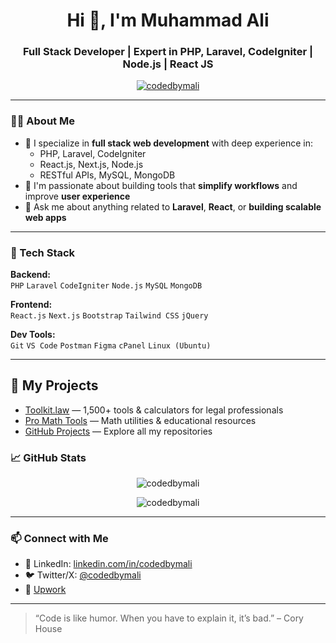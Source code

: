 <h1 align="center">Hi 👋, I'm Muhammad Ali</h1>
<h3 align="center">Full Stack Developer | Expert in PHP, Laravel, CodeIgniter | Node.js | React JS</h3>

<p align="center">
  <a href="https://github.com/codedbymali"><img src="https://komarev.com/ghpvc/?username=codedbymali&label=Profile%20views&color=0e75b6&style=flat" alt="codedbymali" /></a>
</p>

---

### 🧑‍💻 About Me

- 💼 I specialize in **full stack web development** with deep experience in:
  - PHP, Laravel, CodeIgniter
  - React.js, Next.js, Node.js
  - RESTful APIs, MySQL, MongoDB
- 🎯 I'm passionate about building tools that **simplify workflows** and improve **user experience**
- 💬 Ask me about anything related to **Laravel**, **React**, or **building scalable web apps**

---

### 🚀 Tech Stack

**Backend:**  
`PHP` `Laravel` `CodeIgniter` `Node.js` `MySQL` `MongoDB`

**Frontend:**  
`React.js` `Next.js` `Bootstrap` `Tailwind CSS` `jQuery`

**Dev Tools:**  
`Git` `VS Code` `Postman` `Figma` `cPanel` `Linux (Ubuntu)`

---
## 🔗 My Projects
- [Toolkit.law](https://www.toolkit.law) — 1,500+ tools & calculators for legal professionals  
- [Pro Math Tools](https://promathtools.com) — Math utilities & educational resources  
- [GitHub Projects](https://github.com/codedbymali) — Explore all my repositories 

### 📈 GitHub Stats

<p align="center">
  <img src="https://github-readme-stats.vercel.app/api?username=codedbymali&show_icons=true&theme=default" alt="codedbymali" />
</p>

<p align="center">
  <img src="https://github-readme-streak-stats.herokuapp.com/?user=codedbymali" alt="codedbymali" />
</p>

---

### 📫 Connect with Me

- 💼 LinkedIn: [linkedin.com/in/codedbymali](https://linkedin.com/in/codedbymali)
- 🐦 Twitter/X: [@codedbymali](https://x.com/codedbymali)
- 💼 [Upwork](https://www.upwork.com/freelancers/codedbymali) 

---

> “Code is like humor. When you have to explain it, it’s bad.” – Cory House
